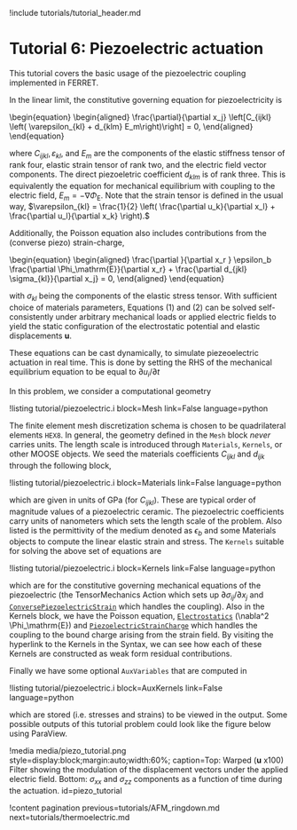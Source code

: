 !include tutorials/tutorial_header.md

# Tutorial 6: Piezoelectric actuation

This tutorial covers the basic usage of the piezoelectric coupling implemented in FERRET.

In the linear limit, the constitutive governing equation for piezoelectricity is

\begin{equation}
  \begin{aligned}
    \frac{\partial}{\partial x_j} \left[C_{ijkl} \left( \varepsilon_{kl} + d_{klm} E_m\right)\right] = 0,
  \end{aligned}
\end{equation}

where $C_{ijkl}, \varepsilon_{kl},$ and $E_m$ are the components of the elastic stiffness tensor of rank four, elastic strain tensor of rank two, and the electric field vector components. The direct piezoeletric coefficient $d_{klm}$ is of rank three. This is equivalently the equation for mechanical equilibrium with coupling to the electric field,  $E_m = - \nabla \Phi_\mathrm{E}$. Note that the strain tensor is defined in the usual way, $\varepsilon_{kl} = \frac{1}{2} \left( \frac{\partial u_k}{\partial x_l} + \frac{\partial u_l}{\partial x_k} \right).$

Additionally, the Poisson equation also includes contributions from the (converse piezo) strain-charge,

\begin{equation}
  \begin{aligned}
    \frac{\partial }{\partial x_r } \epsilon_b \frac{\partial \Phi_\mathrm{E}}{\partial x_r} + \frac{\partial d_{jkl} \sigma_{kl}}{\partial x_j} = 0,
  \end{aligned}
\end{equation}

 with $\sigma_{kl}$ being the components of the elastic stress tensor. With sufficient choice of materials parameters, Equations (1) and (2) can be solved self-consistently under arbitrary mechanical loads or applied electric fields to yield the static configuration of the electrostatic potential and elastic displacements $\mathbf{u}.$

These equations can be cast dynamically, to simulate piezeoelectric actuation in real time. This is done by setting the RHS of the mechanical equilibrium equation to be equal to $\partial u_i / \partial t$

In this problem, we consider a computational geometry

!listing tutorial/piezoelectric.i
         block=Mesh
         link=False
         language=python

 The finite element mesh discretization schema is chosen to be quadrilateral elements `HEX8`. In general, the geometry defined in the `Mesh` block *never* carries units. The length scale is introduced through `Materials`, `Kernels`, or other MOOSE objects. We seed the materials coefficients $C_{ijkl}$ and $d_{ijk}$ through the following block,

!listing tutorial/piezoelectric.i
         block=Materials
         link=False
         language=python

which are given in units of GPa (for $C_{ijkl}$). These are typical order of magnitude values of a piezoelectric ceramic. The piezoelectric coefficients carry units of nanometers which sets the length scale of the problem. Also listed is the permittivity of the medium denoted as $\epsilon_b$ and some Materials objects to compute the linear elastic strain and stress. The `Kernels` suitable for solving the above set of equations are

!listing tutorial/piezoelectric.i
         block=Kernels
         link=False
         language=python

which are for the constitutive governing mechanical equations of the piezoelectric (the TensorMechanics Action which sets up $\partial \sigma_{ij} / \partial x_j$ and [`ConversePiezoelectricStrain`](source/kernels/ConversePiezoelectricStrain.md) which handles the coupling). Also in the Kernels block, we have the Poisson equation, [`Electrostatics`](source/kernels/Electrostatics.md) (\nabla^2 \Phi_\mathrm{E}) and [`PiezoelectricStrainCharge`](source/kernels/PiezoelectricStrainCharge.md) which handles the coupling to the bound charge arising from the strain field. By visiting the hyperlink to the Kernels in the Syntax, we can see how each of these Kernels are constructed as weak form residual contributions.

Finally we have some optional `AuxVariables` that are computed in

!listing tutorial/piezoelectric.i
         block=AuxKernels
         link=False
         language=python

which are stored (i.e. stresses and strains) to be viewed in the output. Some possible outputs of this tutorial problem could look like the figure below using ParaView.

!media media/piezo_tutorial.png style=display:block;margin:auto;width:60%; caption=Top: Warped ($\mathbf{u}$ x100) Filter showing the modulation of the displacement vectors under the applied electric field. Bottom: $\sigma_{xx}$ and $\sigma_{zz}$ components as a function of time during the actuation. id=piezo_tutorial

!content pagination previous=tutorials/AFM_ringdown.md next=tutorials/thermoelectric.md
